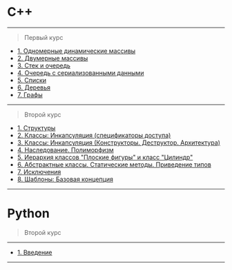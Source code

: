 # C++
---
> Первый курс
* [1. Одномерные динамические массивы](C++/1/lab1)
* [2. Двумерные массивы](C++/1/lab2)
* [3. Стек и очередь](C++/1/lab3)
* [4. Очередь с сериализованными данными](C++/1/lab4)
* [5. Списки](C++/1/lab5)
* [6. Деревья](C++/1/lab6)
* [7. Графы](C++/1/lab7)
---
> Второй курс
* [1. Структуры](C++/2.1/lab1)
* [2. Классы: Инкапсуляция (спецификаторы доступа)](C++/2.1/lab2)
* [3. Классы: Инкапсуляция (Конструкторы. Деструктор. Архитектура)](C++/2.1/lab3)
* [4. Наследование. Полиморфизм](C++/2.1/lab4)
* [5. Иерархия классов "Плоские фигуры" и класс "Цилиндр"](C++/2.1/lab5)
* [6. Абстрактные классы. Статические методы. Приведение типов](C++/2.1/lab6)
* [7. Исключения](C++/2.1/lab7)
* [8. Шаблоны: Базовая концепция](C++/2.1/lab8)
---
# Python
> Второй курс
---
* [1. Введение](Python/2.2/lab1)
---
